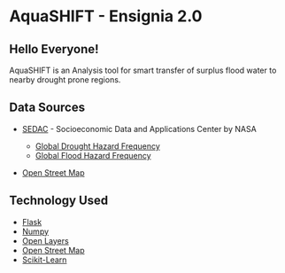 # AquaSHIFT - Ensignia 2.0

## Hello Everyone!

AquaSHIFT is an Analysis tool for smart transfer of surplus flood water to nearby drought prone regions.

## Data Sources

* [SEDAC](http://sedac.ciesin.columbia.edu/) - Socioeconomic Data and Applications Center by NASA

    * [Global Drought Hazard Frequency](http://sedac.ciesin.columbia.edu/data/set/ndh-drought-hazard-frequency-distribution)
    * [Global Flood Hazard Frequency](http://sedac.ciesin.columbia.edu/data/set/ndh-flood-hazard-frequency-distribution)  
* [Open Street Map](https://www.openstreetmap.org/)

## Technology Used

* [Flask](http://flask.pocoo.org/)
* [Numpy](http://www.numpy.org/)
* [Open Layers](https://openlayers.org/)
* [Open Street Map](https://www.openstreetmap.org/)
* [Scikit-Learn](http://scikit-learn.org/)

